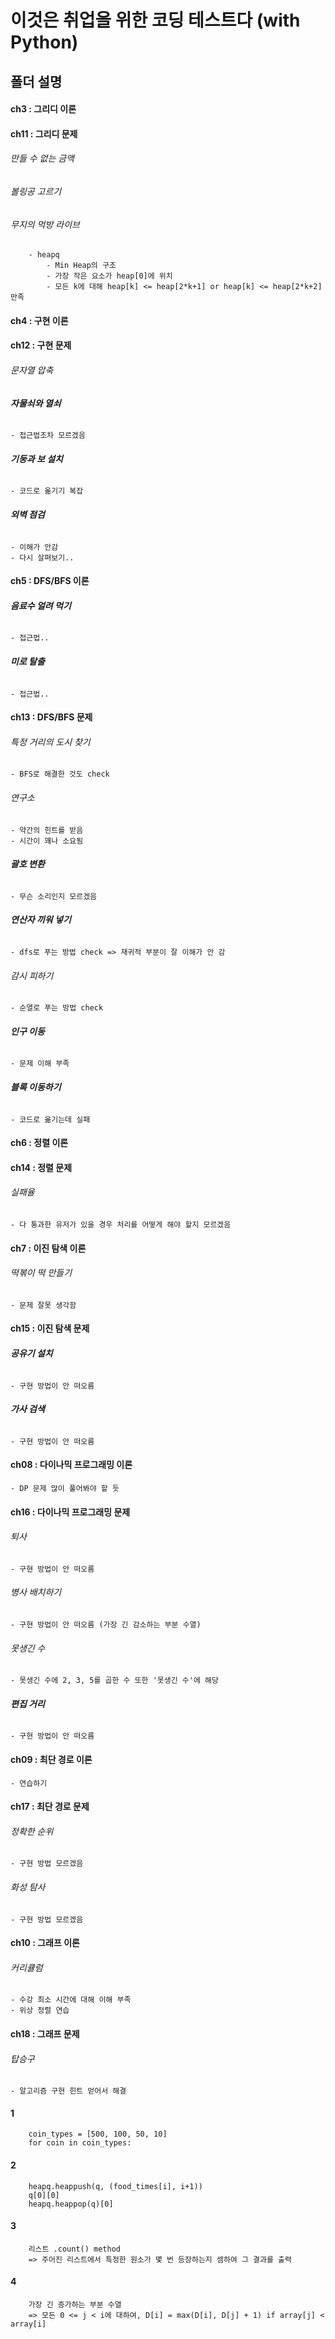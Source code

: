 # 이것은 취업을 위한 코딩 테스트다 (with Python)

## 폴더 설명

#### ch3 : 그리디 이론

#### ch11 : 그리디 문제

###### 만들 수 없는 금액

###### 볼링공 고르기

###### 무지의 먹방 라이브

        - heapq
            - Min Heap의 구조
            - 가장 작은 요소가 heap[0]에 위치
            - 모든 k에 대해 heap[k] <= heap[2*k+1] or heap[k] <= heap[2*k+2] 만족

#### ch4 : 구현 이론

#### ch12 : 구현 문제

###### 문자열 압축

###### **자물쇠와 열쇠**

    - 접근법조차 모르겠음

###### **기둥과 보 설치**

    - 코드로 옮기기 복잡

###### **외벽 점검**

    - 이해가 안감
    - 다시 살펴보기..

#### ch5 : DFS/BFS 이론

###### **음료수 얼려 먹기**

    - 접근법..

###### **미로 탈출**

    - 접근법..

#### ch13 : DFS/BFS 문제

###### 특정 거리의 도시 찾기

    - BFS로 해결한 것도 check

###### 연구소

    - 약간의 힌트를 받음
    - 시간이 꽤나 소요됨

###### **괄호 변환**

    - 무슨 소리인지 모르겠음

###### **연산자 끼워 넣기**

    - dfs로 푸는 방법 check => 재귀적 부분이 잘 이해가 안 감

###### 감시 피하기

    - 순열로 푸는 방법 check

###### **인구 이동**

    - 문제 이해 부족

###### **블록 이동하기**

    - 코드로 옮기는데 실패

#### ch6 : 정렬 이론

#### ch14 : 정렬 문제

###### 실패율

    - 다 통과한 유저가 있을 경우 처리를 어떻게 해야 할지 모르겠음

#### ch7 : 이진 탐색 이론

###### 떡볶이 떡 만들기

    - 문제 잘못 생각함

#### ch15 : 이진 탐색 문제

###### **공유기 설치**

    - 구현 방법이 안 떠오름

###### **가사 검색**

    - 구현 방법이 안 떠오름

#### **ch08 : 다이나믹 프로그래밍 이론**

    - DP 문제 많이 풀어봐야 할 듯

#### ch16 : 다이나믹 프로그래밍 문제

###### 퇴사

    - 구현 방법이 안 떠오름

###### 병사 배치하기

    - 구현 방법이 안 떠오름 (가장 긴 감소하는 부분 수열)

###### 못생긴 수

    - 못생긴 수에 2, 3, 5를 곱한 수 또한 '못생긴 수'에 해당

###### **편집 거리**

    - 구현 방법이 안 떠오름

#### ch09 : 최단 경로 이론

    - 연습하기

#### ch17 : 최단 경로 문제

###### 정확한 순위

    - 구현 방법 모르겠음

###### 화성 탐사

    - 구현 방법 모르겠음

#### ch10 : 그래프 이론

###### 커리큘럼

    - 수강 최소 시간에 대해 이해 부족
    - 위상 정렬 연습

#### ch18 : 그래프 문제

###### 탑승구

    - 알고리즘 구현 힌트 얻어서 해결

#### 1

```
    coin_types = [500, 100, 50, 10]
    for coin in coin_types:
```

#### 2

```
    heapq.heappush(q, (food_times[i], i+1))
    q[0][0]
    heapq.heappop(q)[0]
```

#### 3

```
    리스트 .count() method
    => 주어진 리스트에서 특정한 원소가 몇 번 등장하는지 셈하여 그 결과를 출력
```

#### **4**

```
    가장 긴 증가하는 부분 수열
    => 모든 0 <= j < i에 대하여, D[i] = max(D[i], D[j] + 1) if array[j] < array[i]

```
